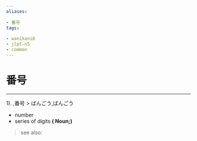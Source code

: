 ```yaml
---
aliases:
    
- 番号
tags:
    
- wanikani8
- jlpt-n5
- common
---
```


# 番号
---
1).
,番号 > ばんごう,ばんごう

- number
- series of digits
**( Noun;)**
> see also: 
            